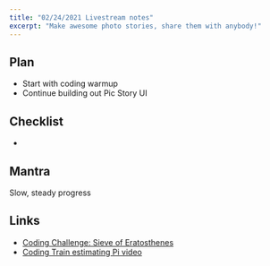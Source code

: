 ```yaml
---
title: "02/24/2021 Livestream notes"
excerpt: "Make awesome photo stories, share them with anybody!"
---
```


## Plan

- Start with coding warmup
- Continue building out Pic Story UI

## Checklist

- 

## Mantra

Slow, steady progress

## Links

- [Coding Challenge: Sieve of Eratosthenes](https://en.wikipedia.org/wiki/Sieve_of_Eratosthenes)
- [Coding Train estimating Pi video](https://youtu.be/5cNnf_7e92Q)